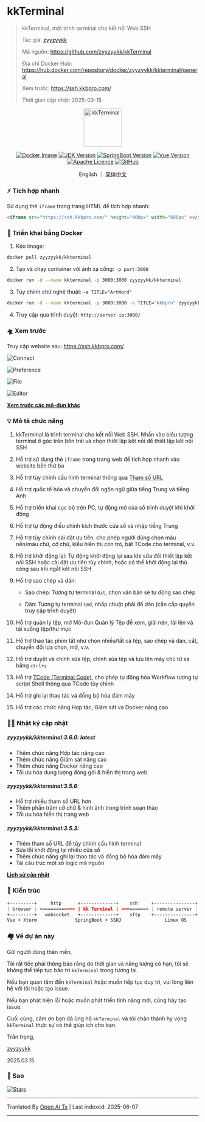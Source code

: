 # kkTerminal

> kkTerminal, một trình terminal cho kết nối Web SSH
>
> Tác giả: [zyyzyykk](https://github.com/zyyzyykk/)
>
> Mã nguồn: https://github.com/zyyzyykk/kkTerminal
>
> Địa chỉ Docker Hub: https://hub.docker.com/repository/docker/zyyzyykk/kkterminal/general
>
> Xem trước: https://ssh.kkbpro.com/
>
> Thời gian cập nhật: 2025-03-15
>

<p align="center"><a href="https://ssh.kkbpro.com/" target="_blank" rel="noopener noreferrer"><img width="100" src="https://kkbapps.oss-cn-shanghai.aliyuncs.com/logo/terminal.png" alt="kkTerminal"></a></p>

<p align="center">
  <a href="https://hub.docker.com/repository/docker/zyyzyykk/kkterminal/general"><img src="https://img.shields.io/docker/pulls/zyyzyykk/kkterminal?logo=docker" alt="Docker Image"></a>
  <a href="https://www.oracle.com/cn/java/technologies/downloads/#java8-windows"><img src="https://img.shields.io/badge/jdk-1.8-orange?logo=openjdk&logoColor=%23e3731c" alt="JDK Version"></a>
  <a href="https://spring.io/projects/spring-boot"><img src="https://img.shields.io/badge/springboot-2.7.15-green?color=6db33f&logo=springboot" alt="SpringBoot Version"></a>
  <a href="https://cn.vuejs.org/"><img src="https://img.shields.io/badge/vue-3.x-green?color=42b883&logo=vue.js" alt="Vue Version"></a>
  <a href="https://www.apache.org/licenses/"><img src="https://img.shields.io/badge/licence-Apache-red?logo=apache&logoColor=%23D22128" alt="Apache Licence"></a>
  <a href="https://github.com/zyyzyykk/kkTerminal"><img src="https://img.shields.io/github/stars/zyyzyykk/kkterminal" alt="GitHub"></a>
</p>
<p align="center">English ｜ <a href="https://raw.githubusercontent.com/zyyzyykk/kkTerminal/master/doc/zh_CN/README.md" >简体中文</a></p>

### ⚡ Tích hợp nhanh

Sử dụng thẻ `iframe` trong trang HTML để tích hợp nhanh:

```html
<iframe src="https://ssh.kkbpro.com/" height="400px" width="600px" ></iframe>
```

### 🐳 Triển khai bằng Docker

1. Kéo image:

```bash
docker pull zyyzyykk/kkterminal
```

2. Tạo và chạy container với ánh xạ cổng: `-p port:3000`

```bash
docker run -d --name kkterminal -p 3000:3000 zyyzyykk/kkterminal
```

3. Tùy chỉnh chữ nghệ thuật: `-e TITLE="ArtWord"`

```bash
docker run -d --name kkterminal -p 3000:3000 -e TITLE="kkbpro" zyyzyykk/kkterminal
```

4. Truy cập qua trình duyệt: `http://server-ip:3000/`

### 🛸 Xem trước

Truy cập website sau: https://ssh.kkbpro.com/

![Connect](https://kkbapps.oss-cn-shanghai.aliyuncs.com/terminal/3.6.0/en/Connect.png)

![Preference](https://kkbapps.oss-cn-shanghai.aliyuncs.com/terminal/3.6.0/en/Preference.png)

![File](https://kkbapps.oss-cn-shanghai.aliyuncs.com/terminal/3.6.0/en/File.png)

![Editor](https://kkbapps.oss-cn-shanghai.aliyuncs.com/terminal/3.6.0/en/Editor.png)

[**Xem trước các mô-đun khác**](https://raw.githubusercontent.com/zyyzyykk/kkTerminal/master/doc/en_US/MODULE.md)

### 💡 Mô tả chức năng

1. kkTerminal là trình terminal cho kết nối Web SSH. Nhấn vào biểu tượng terminal ở góc trên bên trái và chọn thiết lập kết nối để thiết lập kết nối SSH

2. Hỗ trợ sử dụng thẻ `iframe` trong trang web để tích hợp nhanh vào website bên thứ ba

3. Hỗ trợ tùy chỉnh cấu hình terminal thông qua [Tham số URL](https://raw.githubusercontent.com/zyyzyykk/kkTerminal/master/doc/en_US/PARAMS.md)

4. Hỗ trợ quốc tế hóa và chuyển đổi ngôn ngữ giữa tiếng Trung và tiếng Anh

5. Hỗ trợ triển khai cục bộ trên PC, tự động mở cửa sổ trình duyệt khi khởi động

6. Hỗ trợ tự động điều chỉnh kích thước cửa sổ và nhập tiếng Trung

7. Hỗ trợ tùy chỉnh cài đặt ưu tiên, cho phép người dùng chọn màu nền/màu chữ, cỡ chữ, kiểu hiển thị con trỏ, bật TCode cho terminal, v.v.

8. Hỗ trợ khởi động lại: Tự động khởi động lại sau khi sửa đổi thiết lập kết nối SSH hoặc cài đặt ưu tiên tùy chỉnh, hoặc có thể khởi động lại thủ công sau khi ngắt kết nối SSH

9. Hỗ trợ sao chép và dán:

   - Sao chép: Tương tự terminal `Git`, chọn văn bản sẽ tự động sao chép

   - Dán: Tương tự terminal `Cmd`, nhấp chuột phải để dán (cần cấp quyền truy cập trình duyệt)


9. Hỗ trợ quản lý tệp, mở Mô-đun Quản lý Tệp để xem, giải nén, tải lên và tải xuống tệp/thư mục

10. Hỗ trợ thao tác phím tắt như chọn nhiều/tất cả tệp, sao chép và dán, cắt, chuyển đổi lựa chọn, mở, v.v.

11. Hỗ trợ duyệt và chỉnh sửa tệp, chỉnh sửa tệp và lưu lên máy chủ từ xa bằng `ctrl+s`

12. Hỗ trợ [TCode (Terminal Code)](https://raw.githubusercontent.com/zyyzyykk/kkTerminal/master/doc/en_US/TCODE.md), cho phép tự động hóa Workflow tương tự script Shell thông qua TCode tùy chỉnh

13. Hỗ trợ ghi lại thao tác và đồng bộ hóa đám mây

14. Hỗ trợ các chức năng Hợp tác, Giám sát và Docker nâng cao

### 👨‍💻 Nhật ký cập nhật

##### zyyzyykk/kkterminal:3.6.0: latest

- Thêm chức năng Hợp tác nâng cao
- Thêm chức năng Giám sát nâng cao
- Thêm chức năng Docker nâng cao
- Tối ưu hóa dung lượng đóng gói & hiển thị trang web

##### zyyzyykk/kkterminal:3.5.6: 

- Hỗ trợ nhiều tham số URL hơn
- Thêm phần trăm cỡ chữ & hình ảnh trong trình soạn thảo
- Tối ưu hóa hiển thị trang web

##### zyyzyykk/kkterminal:3.5.3: 

- Thêm tham số URL để tùy chỉnh cấu hình terminal
- Sửa lỗi khởi động lại nhiều cửa sổ
- Thêm chức năng ghi lại thao tác và đồng bộ hóa đám mây
- Tái cấu trúc một số logic mã nguồn

[**Lịch sử cập nhật**](https://raw.githubusercontent.com/zyyzyykk/kkTerminal/master/doc/en_US/UPDATE.md)

### 🧬 Kiến trúc

```markdown
+---------+     http      +-------------+    ssh     +---------------+
| browser | <===========> | kk Terminal | <========> | remote server |
+---------+   websocket   +-------------+    sftp    +---------------+
Vue + Xterm              SpringBoot + SSHJ                Linux OS    
```

### 🏘️ Về dự án này

Gửi người dùng thân mến,

Tôi rất tiếc phải thông báo rằng do thời gian và năng lượng có hạn, tôi sẽ không thể tiếp tục bảo trì `kkTerminal` trong tương lai.

Nếu bạn quan tâm đến `kkTerminal` hoặc muốn tiếp tục duy trì, vui lòng liên hệ với tôi hoặc tạo issue.

Nếu bạn phát hiện lỗi hoặc muốn phát triển tính năng mới, cũng hãy tạo issue.

Cuối cùng, cảm ơn bạn đã ủng hộ `kkTerminal` và tôi chân thành hy vọng `kkTerminal` thực sự có thể giúp ích cho bạn.

Trân trọng,

[zyyzyykk](https://github.com/zyyzyykk/)

2025.03.15

### 🌟 Sao

[![Stars](https://starchart.cc/zyyzyykk/kkTerminal.svg?variant=adaptive)](https://starchart.cc/zyyzyykk/kkTerminal)

---

Tranlated By [Open Ai Tx](https://github.com/OpenAiTx/OpenAiTx) | Last indexed: 2025-06-07

---